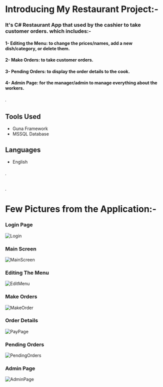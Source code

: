 # Introducing My Restaurant Project:-
### It's **C# Restaurant** App that used by the cashier to take customer orders. which includes:- 
#### 1- **Editing the Menu**: to change the prices/names, add a new dish/category, or delete them.
#### 2- **Make Orders**: to take customer orders.
#### 3- **Pending Orders**: to display the order details to the cook.
#### 4- **Admin Page**: for the manager/admin to manage everything about the workers.
###### .

## Tools Used
- Guna Framework
- MSSQL Database

## Languages
- English

###### .

###### .
# Few Pictures from the Application:-

### Login Page
![Login](https://user-images.githubusercontent.com/81382692/215271424-3b7fa50c-2cf4-4235-9194-d287d280b7f5.jpg)

### Main Screen
![MainScreen](https://user-images.githubusercontent.com/81382692/215271447-a8ae37a1-2e7f-44c3-8000-cf8294c9a598.jpg)

### Editing The Menu
![EditMenu](https://user-images.githubusercontent.com/81382692/215271510-c9ba483c-818b-4405-8819-3deb6db1a090.jpg)

### Make Orders
![MakeOrder](https://user-images.githubusercontent.com/81382692/215271534-edf366d9-eedf-482a-988c-e6bf19624e42.jpg)

### Order Details
![PayPage](https://user-images.githubusercontent.com/81382692/215271572-4dc625b3-7db8-4c4e-abe5-b2ce0b0c9ab1.jpg)

### Pending Orders
![PendingOrders](https://user-images.githubusercontent.com/81382692/215271603-a033ee94-ff67-4f62-a715-79025c012380.jpg)

### Admin Page
![AdminPage](https://user-images.githubusercontent.com/81382692/215271621-9f3dbbbc-7620-4674-84c5-ee469bacfb4d.jpg)
